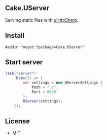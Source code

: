 ## Cake.UServer

Serving static files with [uHttpSharp](https://github.com/raistlinthewiz/uhttpsharp).

## Install

```
#addin "nuget:?package=Cake.UServer"
```

## Start server

```csharp
Task("server")
    .Does(() => {
        var settings = new UServerSettings {
            Path = "./",
            Port = 8080
        };
        UServer(settings);
    });
```

## License

- MIT